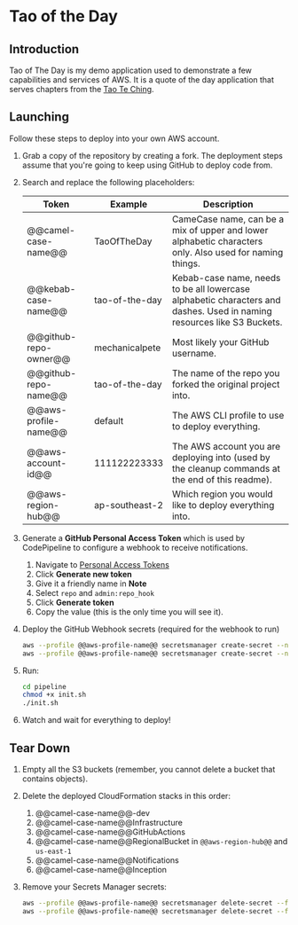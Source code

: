 # Tao of the Day

## Introduction

Tao of The Day is my demo application used to demonstrate a few capabilities and services of AWS. It is a quote of the day application that serves chapters from the [Tao Te Ching](https://en.wikipedia.org/wiki/Tao_Te_Ching).

## Launching

Follow these steps to deploy into your own AWS account.

1. Grab a copy of the repository by creating a fork. The deployment steps assume that you're going to keep using GitHub to deploy code from.
2. Search and replace the following placeholders:

   | Token                 | Example        | Description                                                                                                            |
   | --------------------- | -------------- | ---------------------------------------------------------------------------------------------------------------------- |
   | @@camel-case-name@@   | TaoOfTheDay    | CameCase name, can be a mix of upper and lower alphabetic characters only. Also used for naming things.                |
   | @@kebab-case-name@@   | tao-of-the-day | Kebab-case name, needs to be all lowercase alphabetic characters and dashes. Used in naming resources like S3 Buckets. |
   | @@github-repo-owner@@ | mechanicalpete | Most likely your GitHub username.                                                                                      |
   | @@github-repo-name@@  | tao-of-the-day | The name of the repo you forked the original project into.                                                             |
   | @@aws-profile-name@@  | default        | The AWS CLI profile to use to deploy everything.                                                                       |
   | @@aws-account-id@@    | 111122223333   | The AWS account you are deploying into (used by the cleanup commands at the end of this readme).                       |
   | @@aws-region-hub@@    | ap-southeast-2 | Which region you would like to deploy everything into.                                                                 |

3. Generate a **GitHub Personal Access Token** which is used by CodePipeline to configure a webhook to receive notifications.
   1. Navigate to [Personal Access Tokens](https://github.com/settings/tokens)
   2. Click **Generate new token**
   3. Give it a friendly name in **Note**
   4. Select `repo` and `admin:repo_hook`
   5. Click **Generate token**
   6. Copy the value (this is the only time you will see it).
4. Deploy the GitHub Webhook secrets (required for the webhook to run)

   ```bash
   aws --profile @@aws-profile-name@@ secretsmanager create-secret --name "github/webhook/@@kebab-case-name@@" --secret-string "Th1\$C@nB3@ny0ldV@lu3"
   aws --profile @@aws-profile-name@@ secretsmanager create-secret --name "github/patoken/@@kebab-case-name@@" --secret-string "<github-personal-access-token>"
   ```

5. Run:

    ```bash
    cd pipeline
    chmod +x init.sh
    ./init.sh
    ```

6. Watch and wait for everything to deploy!

## Tear Down

1. Empty all the S3 buckets (remember, you cannot delete a bucket that contains objects).
2. Delete the deployed CloudFormation stacks in this order:
   1. @@camel-case-name@@-dev
   2. @@camel-case-name@@Infrastructure
   3. @@camel-case-name@@GitHubActions
   4. @@camel-case-name@@RegionalBucket in `@@aws-region-hub@@` and `us-east-1`
   5. @@camel-case-name@@Notifications
   6. @@camel-case-name@@Inception
3. Remove your Secrets Manager secrets:

   ```bash
   aws --profile @@aws-profile-name@@ secretsmanager delete-secret --force-delete-without-recovery --secret-id "arn:aws:secretsmanager:@@aws-region-hub@@:@@aws-account-id@@:secret:github/webhook/@@kebab-case-name@@"
   aws --profile @@aws-profile-name@@ secretsmanager delete-secret --force-delete-without-recovery --secret-id "arn:aws:secretsmanager:@@aws-region-hub@@:@@aws-account-id@@:secret:github/patoken/@@kebab-case-name@@"
   ```
